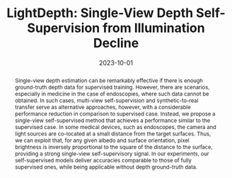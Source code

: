 ---
title: "LightDepth: Single-View Depth Self-Supervision from Illumination Decline"
collection: publications
date: 2023-10-01
last_modified_at: 2024-06-26
doi: 'https://doi.org/10.1109/ICCV51070.2023.01945'
venue: 'IEEE/CVF International Conference on Computer Vision (ICCV)'
pages: 21273-21283
videourl: 'https://www.youtube.com/watch?v=Jrzzy2JjOCQ'
paperurl: 'https://openaccess.thecvf.com/content/ICCV2023/papers/Rodriguez-Puigvert_LightDepth_Single-View_Depth_Self-Supervision_from_Illumination_Decline_ICCV_2023_paper.pdf'
suppurl: 'https://openaccess.thecvf.com/content/ICCV2023/supplemental/Rodriguez-Puigvert_LightDepth_Single-View_Depth_ICCV_2023_supplemental.zip'
posterurl: '/files/rodriguez23_lightdepth_poster.pdf'
arxiv: '2308.10525'
website: 'https://sites.google.com/unizar.es/lightdepth'
authors:
  - jrp{1,*}
  - vmbatlle{1,*}
  - josemari{1}
  - rmcantin{1}
  - pascal.fua{2}
  - tardos{1}
  - jcivera{1}
notes:
  - "{*} Equal contribution"
  - "{1} Universidad de Zaragoza"
  - "{2} École Polytechnique Fédérale de Lausanne"
header:
  teaser: rodriguez23_lightdepth.gif
abstract:
  "Single-view depth estimation can be remarkably effective if there is enough ground-truth depth data for supervised training. However, there are scenarios, especially in medicine in the case of endoscopies, where such data cannot be obtained. In such cases, multi-view self-supervision and synthetic-to-real transfer serve as alternative approaches, however, with a considerable performance reduction in comparison to supervised case. Instead, we propose a single-view self-supervised method that achieves a performance similar to the supervised case. In some medical devices, such as endoscopes, the camera and light sources are co-located at a small distance from the target surfaces. Thus, we can exploit that, for any given albedo and surface orientation, pixel brightness is inversely proportional to the square of the distance to the surface, providing a strong single-view self-supervisory signal. In our experiments, our self-supervised models deliver accuracies comparable to those of fully supervised ones, while being applicable without depth ground-truth data."
keywords: 
  - Depth Estimation
  - Illumination Decline
  - Endoscopy
bibtex: inproceedings
related:
  - /publications/photometric
  - /publications/endomapper
---